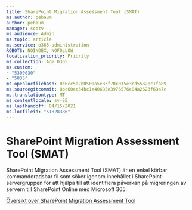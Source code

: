 ```yaml
---
title: SharePoint Migration Assessment Tool (SMAT)
ms.author: pebaum
author: pebaum
manager: scotv
ms.audience: Admin
ms.topic: article
ms.service: o365-administration
ROBOTS: NOINDEX, NOFOLLOW
localization_priority: Priority
ms.collection: Adm_O365
ms.custom:
- "5300030"
- "5035"
ms.openlocfilehash: 0c6cc5a2b0500a5e83f70c015e3cd55320c1fa89
ms.sourcegitcommit: 8bc60ec34bc1e40685e3976576e04a2623f63a7c
ms.translationtype: MT
ms.contentlocale: sv-SE
ms.lasthandoff: 04/15/2021
ms.locfileid: "51828386"
---
```

# <a name="sharepoint-migration-assessment-tool-smat"></a>SharePoint Migration Assessment Tool (SMAT)

SharePoint Migration Assessment Tool (SMAT) är en enkel körbar kommandoradsbar fil som söker igenom innehållet i SharePoint-servergruppen för att hjälpa till att identifiera påverkan på migreringen av servern till SharePoint Online med Microsoft 365.

[Översikt över SharePoint Migration Assessment Tool](https://docs.microsoft.com/sharepointmigration/overview-of-the-sharepoint-migration-assessment-tool)
